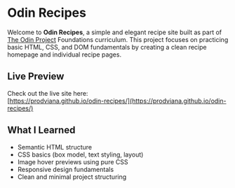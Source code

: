 # Odin Recipes

Welcome to **Odin Recipes**, a simple and elegant recipe site built as part of [The Odin Project](https://www.theodinproject.com/) Foundations curriculum. This project focuses on practicing basic HTML, CSS, and DOM fundamentals by creating a clean recipe homepage and individual recipe pages.

## Live Preview
Check out the live site here:  
[https://prodviana.github.io/odin-recipes/](https://prodviana.github.io/odin-recipes/)

## What I Learned

- Semantic HTML structure
- CSS basics (box model, text styling, layout)
- Image hover previews using pure CSS
- Responsive design fundamentals
- Clean and minimal project structuring

